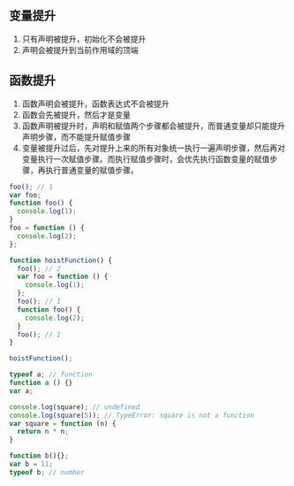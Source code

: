 ## 变量提升
1. 只有声明被提升，初始化不会被提升
2. 声明会被提升到当前作用域的顶端
## 函数提升
1. 函数声明会被提升，函数表达式不会被提升
2. 函数会先被提升，然后才是变量
3. 函数声明被提升时，声明和赋值两个步骤都会被提升，而普通变量却只能提升声明步骤，而不能提升赋值步骤
4. 变量被提升过后，先对提升上来的所有对象统一执行一遍声明步骤，然后再对变量执行一次赋值步骤。而执行赋值步骤时，会优先执行函数变量的赋值步骤，再执行普通变量的赋值步骤。

```js
foo(); // 1
var foo;
function foo() {
  console.log(1);
}
foo = function () {
  console.log(2);
};
```


```js
function hoistFunction() {
  foo(); // 2
  var foo = function () {
    console.log(1);
  };
  foo(); // 1
  function foo() {
    console.log(2);
  }
  foo(); // 1
}

hoistFunction();
```

```js
typeof a; // function
function a () {}
var a;
```

```js
console.log(square); // undefined
console.log(square(5)); // TypeError: square is not a function
var square = function (n) { 
  return n * n; 
}
```

```js
function b(){};
var b = 11;
typeof b; // number
```

